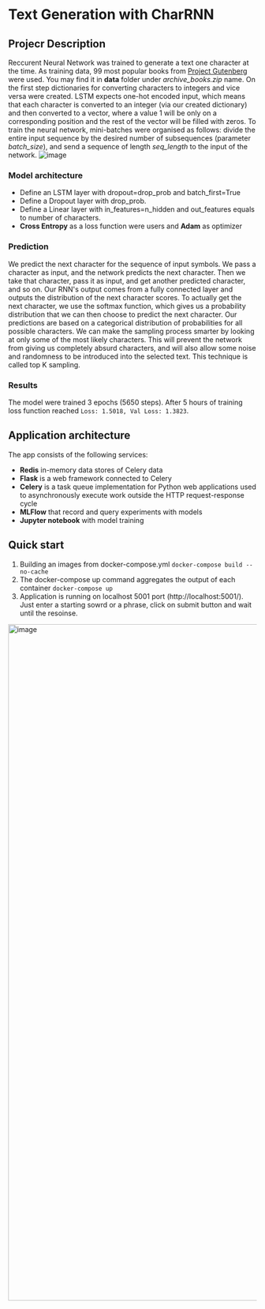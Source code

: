# Text Generation with CharRNN

## Projecr Description
Reccurent Neural Network was trained to generate a text one character at the time. As training data, 99 most popular books from [Project Gutenberg](https://www.gutenberg.org/browse/scores/top) were used. You may find it in **data** folder under _archive_books.zip_ name. On the first step dictionaries for converting characters to integers and vice versa were created. LSTM expects one-hot encoded input, which means that each character is converted to an integer (via our created dictionary) and then converted to a vector, where a value 1 will be only on a corresponding position and the rest of the vector will be filled with zeros. To train the neural network, mini-batches were organised as follows: divide the entire input sequence by the desired number of subsequences (parameter _batch_size_), and send a sequence of length _seq_length_ to the input of the network.
![image](https://user-images.githubusercontent.com/9429871/167312573-d64d8691-940d-4422-96a4-9b771ca9e1c6.png)

### Model architecture

* Define an LSTM layer with dropout=drop_prob and batch_first=True 
* Define a Dropout layer with drop_prob.
* Define a Linear layer with in_features=n_hidden and out_features equals to number of characters.
* **Cross Entropy** as a loss function were users and **Adam** as optimizer

### Prediction
We predict the next character for the sequence of input symbols. We pass a character as input, and the network predicts the next character. Then we take that character, pass it as input, and get another predicted character, and so on. Our RNN's output comes from a fully connected layer and outputs the distribution of the next character scores. To actually get the next character, we use the softmax function, which gives us a probability distribution that we can then choose to predict the next character. Our predictions are based on a categorical distribution of probabilities for all possible characters. We can make the sampling process smarter by looking at only some of the most likely characters. This will prevent the network from giving us completely absurd characters, and will also allow some noise and randomness to be introduced into the selected text. This technique is called top K sampling.

### Results
The model were trained 3 epochs (5650 steps). After 5 hours of training loss function reached ```Loss: 1.5018, Val Loss: 1.3823```. 

## Application architecture
The app consists of the following services:
* **Redis** in-memory data stores of Celery data
* **Flask** is a web framework connected to Celery 
* **Celery** is a task queue implementation for Python web applications used to asynchronously execute work outside the HTTP request-response cycle
* **MLFlow** that record and query experiments with models
* **Jupyter notebook** with model training

## Quick start
1. Building an images from docker-compose.yml
```docker-compose build --no-cache```
2. The docker-compose up command aggregates the output of each container 
```docker-compose up```
3. Application is running on localhost 5001 port (http://localhost:5001/). Just enter a starting sowrd or a phrase, click on submit button and wait until the resoinse.
<img width="1370" alt="image" src="https://user-images.githubusercontent.com/9429871/167312924-f64c6679-5853-45c3-b24b-74714a397303.png">
